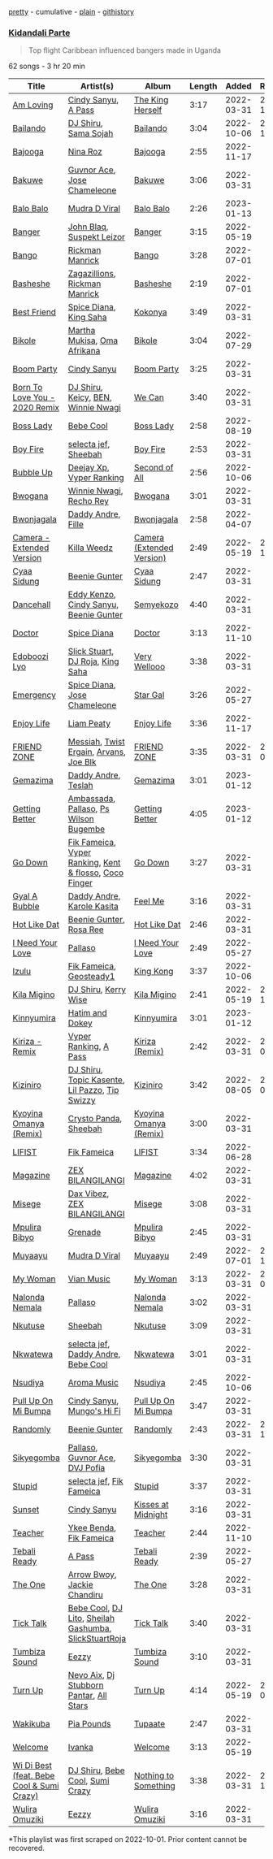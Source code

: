 [pretty](/playlists/pretty/37i9dQZF1DX0mipv96B1m4.md) - cumulative - [plain](/playlists/plain/37i9dQZF1DX0mipv96B1m4) - [githistory](https://github.githistory.xyz/mackorone/spotify-playlist-archive/blob/main/playlists/plain/37i9dQZF1DX0mipv96B1m4)

### [Kidandali Parte](https://open.spotify.com/playlist/37i9dQZF1DX0mipv96B1m4)

> Top flight Caribbean influenced bangers made in Uganda

62 songs - 3 hr 20 min

| Title | Artist(s) | Album | Length | Added | Removed |
|---|---|---|---|---|---|
| [Am Loving](https://open.spotify.com/track/0kS6qRrKqO8zMMoAkrbGvH) | [Cindy Sanyu](https://open.spotify.com/artist/7eFAN4BO0YmRqbaEZ1oRsv), [A Pass](https://open.spotify.com/artist/70FdrG5oIuFyE1eA8HC8XX) | [The King Herself](https://open.spotify.com/album/55LPMQe1olnEgpTaZAijYy) | 3:17 | 2022-03-31 | 2022-10-07 |
| [Bailando](https://open.spotify.com/track/0c3TjkmUKWDDi5WHM2qmPy) | [DJ Shiru](https://open.spotify.com/artist/5HqHB9sOaP0RaBmZozwEho), [Sama Sojah](https://open.spotify.com/artist/6Cu8b2RnzlfjEWxuKrg9Bk) | [Bailando](https://open.spotify.com/album/5uovEJCYYLl53i8Wryc1e9) | 3:04 | 2022-10-06 | 2022-11-11 |
| [Bajooga](https://open.spotify.com/track/0dQT7ywj5hjhHoLcJYhN3k) | [Nina Roz](https://open.spotify.com/artist/5kLs8AtvdqLkXMRJtbhdXh) | [Bajooga](https://open.spotify.com/album/22BYk7zBAwCoV7t18eXjFH) | 2:55 | 2022-11-17 |  |
| [Bakuwe](https://open.spotify.com/track/6i2v4YK3dDfuxbkuqL8hst) | [Guvnor Ace](https://open.spotify.com/artist/0vkkEiI8LvZdJkcK0OgIQ9), [Jose Chameleone](https://open.spotify.com/artist/6nTXL0DkmSqjvcKjn6hCUz) | [Bakuwe](https://open.spotify.com/album/5ySumQoHct1DszBg12EFRZ) | 3:06 | 2022-03-31 |  |
| [Balo Balo](https://open.spotify.com/track/6SAwWp4lQZbTNnAGTzoLMk) | [Mudra D Viral](https://open.spotify.com/artist/5QYFEa8H6MtxI6FC2jC4MR) | [Balo Balo](https://open.spotify.com/album/3PhWZx1J0yeRWuzmFrmhGg) | 2:26 | 2023-01-13 |  |
| [Banger](https://open.spotify.com/track/6s50uTx8qzel7HwNuz0xZW) | [John Blaq](https://open.spotify.com/artist/4IbZQdYTpGIrF4EvUJcAEl), [Suspekt Leizor](https://open.spotify.com/artist/2JPOWH88plI7HcSWZugaip) | [Banger](https://open.spotify.com/album/4o2MON66Cp04sCMhbJAa7U) | 3:15 | 2022-05-19 |  |
| [Bango](https://open.spotify.com/track/6s8wCWivqjQfaCD0fMEtnf) | [Rickman Manrick](https://open.spotify.com/artist/1T7mHyA2vGvrR8AAYPLXqM) | [Bango](https://open.spotify.com/album/5EjUo2S5eo60HUQul3taSR) | 3:28 | 2022-07-01 |  |
| [Basheshe](https://open.spotify.com/track/494DKelh71AKorLmulm5C7) | [Zagazillions](https://open.spotify.com/artist/3JDY9JvgYHKbL8oSxjyLn6), [Rickman Manrick](https://open.spotify.com/artist/1T7mHyA2vGvrR8AAYPLXqM) | [Basheshe](https://open.spotify.com/album/56rn1q7WdgSdLnxOQw21to) | 2:19 | 2022-07-01 |  |
| [Best Friend](https://open.spotify.com/track/1Xx1ANa143J6W82ocYwq4b) | [Spice Diana](https://open.spotify.com/artist/0l4viSdndwVHufMRZposyM), [King Saha](https://open.spotify.com/artist/2q1gW9fMZWElkfCOWbBqE3) | [Kokonya](https://open.spotify.com/album/6SEPhQLO1WCYyynan8uCTS) | 3:49 | 2022-03-31 |  |
| [Bikole](https://open.spotify.com/track/3iE5GT16HzXgZLlyVz9NKn) | [Martha Mukisa](https://open.spotify.com/artist/7pCGMNT4ISOIHW7Q20z3j6), [Oma Afrikana](https://open.spotify.com/artist/2MNJ24DxS2KBO0hrohGLaf) | [Bikole](https://open.spotify.com/album/18zHLNTQCuz0UfCnVndtlw) | 3:04 | 2022-07-29 |  |
| [Boom Party](https://open.spotify.com/track/71qpPBgoPTecBX5Shqnv0F) | [Cindy Sanyu](https://open.spotify.com/artist/7eFAN4BO0YmRqbaEZ1oRsv) | [Boom Party](https://open.spotify.com/album/2raBDiITs682lZEHzVaPiP) | 3:25 | 2022-03-31 |  |
| [Born To Love You \- 2020 Remix](https://open.spotify.com/track/5qJo1Tflqbi1XHj76W3rJZ) | [DJ Shiru](https://open.spotify.com/artist/5HqHB9sOaP0RaBmZozwEho), [Keicy](https://open.spotify.com/artist/5Xg53515cZvxy46kVXf1vW), [BEN](https://open.spotify.com/artist/4FR3mobLORBTuXIxGJTkFW), [Winnie Nwagi](https://open.spotify.com/artist/6D2BPqCTzdBn26ficmaciD) | [We Can](https://open.spotify.com/album/1woz3iK06NUsrX18WrhgpC) | 3:40 | 2022-03-31 |  |
| [Boss Lady](https://open.spotify.com/track/0kJQr7pKDtbwrV8n4BYTjV) | [Bebe Cool](https://open.spotify.com/artist/6x4C5hivCmfL4SIluxGV81) | [Boss Lady](https://open.spotify.com/album/5zkrqJchuQrRlDqizwxhAf) | 2:58 | 2022-08-19 |  |
| [Boy Fire](https://open.spotify.com/track/5LZjRcsQchkrv6PmCn0Uee) | [selecta jef](https://open.spotify.com/artist/2t5Ttmw4e2ELZmxD2vfsTv), [Sheebah](https://open.spotify.com/artist/7d2j0CA7B9ACGv8xu2NuUu) | [Boy Fire](https://open.spotify.com/album/3kWRIFkHfECb8Cs9rWvoTK) | 2:53 | 2022-03-31 |  |
| [Bubble Up](https://open.spotify.com/track/6ys37R562Bjkk6cddXH3m0) | [Deejay Xp](https://open.spotify.com/artist/7gmTONU8S6bnoJN21uHNMj), [Vyper Ranking](https://open.spotify.com/artist/5oqBr2TaQCIsLGIDNGyexQ) | [Second of All](https://open.spotify.com/album/6fQ2qZ4ebEVMb8JExLVPvh) | 2:56 | 2022-10-06 |  |
| [Bwogana](https://open.spotify.com/track/3YU8Nr54ccC4SQD2YqFvQ5) | [Winnie Nwagi](https://open.spotify.com/artist/6D2BPqCTzdBn26ficmaciD), [Recho Rey](https://open.spotify.com/artist/4YRkc69hJMlLOzmrk5Wb14) | [Bwogana](https://open.spotify.com/album/3r0StX3tAzPtuZU20E9FrY) | 3:01 | 2022-03-31 |  |
| [Bwonjagala](https://open.spotify.com/track/0lEioGELKR2846vLXkzvUM) | [Daddy Andre](https://open.spotify.com/artist/4lKjCuPd5ch3mlJOs6Yowo), [Fille](https://open.spotify.com/artist/5SqLkoaEA3HOgPkesCQkKx) | [Bwonjagala](https://open.spotify.com/album/6YZJxiQl1xFwi8Wgu0Dg3Q) | 2:58 | 2022-04-07 |  |
| [Camera \- Extended Version](https://open.spotify.com/track/0YrviJ3tE9cwlsiFsO8KNd) | [Killa Weedz](https://open.spotify.com/artist/6SzcOIg2G7QXUFouXQogTN) | [Camera \(Extended Version\)](https://open.spotify.com/album/7jT7agWLlk3tnMGaGCPBzm) | 2:49 | 2022-05-19 | 2022-11-18 |
| [Cyaa Sidung](https://open.spotify.com/track/0gWxlOlMh7FuWgczwM9kZG) | [Beenie Gunter](https://open.spotify.com/artist/6DxTQayPPAyuz433BQmLtE) | [Cyaa Sidung](https://open.spotify.com/album/5UBTZbCjSZLOA7LsqyDnYa) | 2:47 | 2022-03-31 |  |
| [Dancehall](https://open.spotify.com/track/4ZQwrdnmtEhWLK7iLOWqn8) | [Eddy Kenzo](https://open.spotify.com/artist/3eTpitQsrNQdmkQJHS2v2j), [Cindy Sanyu](https://open.spotify.com/artist/7eFAN4BO0YmRqbaEZ1oRsv), [Beenie Gunter](https://open.spotify.com/artist/6DxTQayPPAyuz433BQmLtE) | [Semyekozo](https://open.spotify.com/album/2rfyTnxyRZlPN0fxLj8jhs) | 4:40 | 2022-03-31 |  |
| [Doctor](https://open.spotify.com/track/4YGJ0F3oFdf1U0bdgvibVT) | [Spice Diana](https://open.spotify.com/artist/0l4viSdndwVHufMRZposyM) | [Doctor](https://open.spotify.com/album/1I0QbEiprX6Z7xVKTSd8B4) | 3:13 | 2022-11-10 |  |
| [Edoboozi Lyo](https://open.spotify.com/track/5iwXQ93LYuwEaSog5UTFiz) | [Slick Stuart](https://open.spotify.com/artist/2huLG8Fcc7TwaqwIQP2S62), [DJ Roja](https://open.spotify.com/artist/5Z0ug9xtGDNFaLr2fKo9Jh), [King Saha](https://open.spotify.com/artist/3JQTIErs7TXtmo3HIv3yJa) | [Very Wellooo](https://open.spotify.com/album/0JHpCNCubMfvVYDopKGuMN) | 3:38 | 2022-03-31 |  |
| [Emergency](https://open.spotify.com/track/5F80kygqI0nMAOqNz84qMY) | [Spice Diana](https://open.spotify.com/artist/0l4viSdndwVHufMRZposyM), [Jose Chameleone](https://open.spotify.com/artist/6nTXL0DkmSqjvcKjn6hCUz) | [Star Gal](https://open.spotify.com/album/09xaNHKwYwZGVu3NLopjiJ) | 3:26 | 2022-05-27 |  |
| [Enjoy Life](https://open.spotify.com/track/1mFsMghybfR05jYyfLn6Bo) | [Liam Peaty](https://open.spotify.com/artist/69TPgkTotm19AwHFyqiK7L) | [Enjoy Life](https://open.spotify.com/album/45h7kl0iBa3zMI2kyr6Rk0) | 3:36 | 2022-11-17 |  |
| [FRIEND ZONE](https://open.spotify.com/track/2u2djNR80H5uTWHjYeOMhh) | [Messiah](https://open.spotify.com/artist/7C2LQXwXMQjoPj1RyRenxy), [Twist Ergain](https://open.spotify.com/artist/0GWbwhSIIMAGV0MlfzuDMC), [Arvans](https://open.spotify.com/artist/654Iw8wymQZfcidkUmXrh0), [Joe Blk](https://open.spotify.com/artist/7d0unyE3ytjoUW9AO9oexd) | [FRIEND ZONE](https://open.spotify.com/album/6lmRzDwi4k9cA35kR2JpVy) | 3:35 | 2022-03-31 | 2023-01-13 |
| [Gemazima](https://open.spotify.com/track/6ctNl82yEypzLqeeMzrTkL) | [Daddy Andre](https://open.spotify.com/artist/4lKjCuPd5ch3mlJOs6Yowo), [Teslah](https://open.spotify.com/artist/29d1gtSpXDMaZLyvHIZw4u) | [Gemazima](https://open.spotify.com/album/02QbNNia59RV4jwu00khDg) | 3:01 | 2023-01-12 |  |
| [Getting Better](https://open.spotify.com/track/6fkrSntANiQEQhFMkswCrd) | [Ambassada](https://open.spotify.com/artist/6qpyACpw41RivvvNo2LjsS), [Pallaso](https://open.spotify.com/artist/6U4AfG84hnUE6pzjoS1cz5), [Ps Wilson Bugembe](https://open.spotify.com/artist/0klkSQ9nnuVVrURzP6QKzD) | [Getting Better](https://open.spotify.com/album/4k0zaChGbs479PYPo1EWUC) | 4:05 | 2023-01-12 |  |
| [Go Down](https://open.spotify.com/track/5oWb51bWAgCsxBOlWKZ7IS) | [Fik Fameica](https://open.spotify.com/artist/4pTCPk9pqZ06ggZvk7F4Z5), [Vyper Ranking](https://open.spotify.com/artist/5oqBr2TaQCIsLGIDNGyexQ), [Kent & flosso](https://open.spotify.com/artist/5YBqx5BwozQFujEQLgQWYD), [Coco Finger](https://open.spotify.com/artist/4ybgdjopQNxL1SiwC1P0ib) | [Go Down](https://open.spotify.com/album/0uN5rQ90SWWH083CkSHI3T) | 3:27 | 2022-03-31 |  |
| [Gyal A Bubble](https://open.spotify.com/track/1gi6SX3ZHw1IMEtPCL6iwj) | [Daddy Andre](https://open.spotify.com/artist/4lKjCuPd5ch3mlJOs6Yowo), [Karole Kasita](https://open.spotify.com/artist/1RDiu2gDimIlyTwYha6OM0) | [Feel Me](https://open.spotify.com/album/5UclCEq9PPTybmhQt1aX2R) | 3:16 | 2022-03-31 |  |
| [Hot Like Dat](https://open.spotify.com/track/2qCBZ49bw8llG3J3I1OPx0) | [Beenie Gunter](https://open.spotify.com/artist/6DxTQayPPAyuz433BQmLtE), [Rosa Ree](https://open.spotify.com/artist/1Rk6TiYYU9Rq5M5Kaqz2Vc) | [Hot Like Dat](https://open.spotify.com/album/7p3qOfzFYyntTw0gEeDyBj) | 2:46 | 2022-03-31 |  |
| [I Need Your Love](https://open.spotify.com/track/2ZI4xbS2lfBgsG6P4K4e8s) | [Pallaso](https://open.spotify.com/artist/6U4AfG84hnUE6pzjoS1cz5) | [I Need Your Love](https://open.spotify.com/album/5pQKSW1zMqLpggnJ0X12Cb) | 2:49 | 2022-05-27 |  |
| [Izulu](https://open.spotify.com/track/6bnLZdjBcPr02eVoQDUbRq) | [Fik Fameica](https://open.spotify.com/artist/4pTCPk9pqZ06ggZvk7F4Z5), [Geosteady1](https://open.spotify.com/artist/2RlWVKmzxjwaq6wMR1QUNu) | [King Kong](https://open.spotify.com/album/42INLd6X6znuImjQc0jw2R) | 3:37 | 2022-10-06 |  |
| [Kila Migino](https://open.spotify.com/track/6saPIuy5mATwVvQENlp2fL) | [DJ Shiru](https://open.spotify.com/artist/5HqHB9sOaP0RaBmZozwEho), [Kerry Wise](https://open.spotify.com/artist/4BiU2p42WKseuN6rG6Jtpi) | [Kila Migino](https://open.spotify.com/album/5enxzC7Dx4xM8Ra3MxjQjs) | 2:41 | 2022-05-19 | 2022-10-25 |
| [Kinnyumira](https://open.spotify.com/track/5tDUAhCkrKBbEnnZdaoBgy) | [Hatim and Dokey](https://open.spotify.com/artist/5Ei5mLhGXCY5Js2qznqUVJ) | [Kinnyumira](https://open.spotify.com/album/5rf9vjVCPRWTY0oDk4CdMm) | 3:01 | 2023-01-12 |  |
| [Kiriza \- Remix](https://open.spotify.com/track/3CJJBRNeQ7ypuw4uT4VqSg) | [Vyper Ranking](https://open.spotify.com/artist/5oqBr2TaQCIsLGIDNGyexQ), [A Pass](https://open.spotify.com/artist/70FdrG5oIuFyE1eA8HC8XX) | [Kiriza \(Remix\)](https://open.spotify.com/album/6JSkoPNtL66yYRhDR8hcsd) | 2:42 | 2022-03-31 | 2023-01-15 |
| [Kiziniro](https://open.spotify.com/track/28SmtKCVqNzejIZyFGDaqd) | [DJ Shiru](https://open.spotify.com/artist/5HqHB9sOaP0RaBmZozwEho), [Topic Kasente](https://open.spotify.com/artist/6rQqiqoFBtVRNqa3v23gJ4), [Lil Pazzo](https://open.spotify.com/artist/64bHQYMGZ4WsdZSb0WxBeY), [Tip Swizzy](https://open.spotify.com/artist/15istpId4Lt4aLVfcXiBbv) | [Kiziniro](https://open.spotify.com/album/5dtu1dkZGbl2a89dQ6yjtc) | 3:42 | 2022-08-05 | 2023-01-10 |
| [Kyoyina Omanya \(Remix\)](https://open.spotify.com/track/1JZvvNFskJttTabmaJA2ji) | [Crysto Panda](https://open.spotify.com/artist/3z5uVPKm4ddcD43sK0dxAX), [Sheebah](https://open.spotify.com/artist/7d2j0CA7B9ACGv8xu2NuUu) | [Kyoyina Omanya \(Remix\)](https://open.spotify.com/album/3tbEc4SFKe31ayuw09YmLD) | 3:00 | 2022-03-31 |  |
| [LIFIST](https://open.spotify.com/track/045zyz72HMi2gx0hfPnK6m) | [Fik Fameica](https://open.spotify.com/artist/4pTCPk9pqZ06ggZvk7F4Z5) | [LIFIST](https://open.spotify.com/album/7h8sc5E5STX1XovzqXzjUO) | 3:34 | 2022-06-28 |  |
| [Magazine](https://open.spotify.com/track/76dVr5jQGCVElKmsTLVHKq) | [ZEX BILANGILANGI](https://open.spotify.com/artist/2DOFhYsDkJP2H8bdvLcS9c) | [Magazine](https://open.spotify.com/album/72Ghzaks0iVwFoPloKqEB7) | 4:02 | 2022-03-31 |  |
| [Misege](https://open.spotify.com/track/6gi8P6lydT1Q4QuByWpbaf) | [Dax Vibez](https://open.spotify.com/artist/3CX4qYIxJf5ezSHTYsGaMT), [ZEX BILANGILANGI](https://open.spotify.com/artist/2DOFhYsDkJP2H8bdvLcS9c) | [Misege](https://open.spotify.com/album/4lXTMOCiwMZ7cNiuO629Br) | 3:08 | 2022-03-31 |  |
| [Mpulira Bibyo](https://open.spotify.com/track/7BbgvMTsbkGZZZatPzMGxK) | [Grenade](https://open.spotify.com/artist/0kPRI396OHQP7mSEs4jvhQ) | [Mpulira Bibyo](https://open.spotify.com/album/4xxfpwf5KiCnLCAftwARKU) | 2:45 | 2022-03-31 |  |
| [Muyaayu](https://open.spotify.com/track/68gQO1BECQ352XA7MQ1faT) | [Mudra D Viral](https://open.spotify.com/artist/5QYFEa8H6MtxI6FC2jC4MR) | [Muyaayu](https://open.spotify.com/album/65LgdD5a8NyAH49YU5Gfe1) | 2:49 | 2022-07-01 | 2022-10-07 |
| [My Woman](https://open.spotify.com/track/2blpLXK920nbgZZSs3Kjlx) | [Vian Music](https://open.spotify.com/artist/4ypzQUeTPb3HIRRriCEGmm) | [My Woman](https://open.spotify.com/album/5is3qhNCcJMaAY60deK5io) | 3:13 | 2022-03-31 | 2023-01-14 |
| [Nalonda Nemala](https://open.spotify.com/track/1MgMK2l4zjRKl56tvdqXih) | [Pallaso](https://open.spotify.com/artist/6U4AfG84hnUE6pzjoS1cz5) | [Nalonda Nemala](https://open.spotify.com/album/5I9F9BPPANye5vrYjahOIG) | 3:02 | 2022-03-31 |  |
| [Nkutuse](https://open.spotify.com/track/3cgLA1n8S5CySSU9gzGS5f) | [Sheebah](https://open.spotify.com/artist/7d2j0CA7B9ACGv8xu2NuUu) | [Nkutuse](https://open.spotify.com/album/2sSKNRGDtntugwtz8qLoDg) | 3:09 | 2022-03-31 |  |
| [Nkwatewa](https://open.spotify.com/track/4fvpUiaak8u4jjcW9WQCJg) | [selecta jef](https://open.spotify.com/artist/2t5Ttmw4e2ELZmxD2vfsTv), [Daddy Andre](https://open.spotify.com/artist/4lKjCuPd5ch3mlJOs6Yowo), [Bebe Cool](https://open.spotify.com/artist/6x4C5hivCmfL4SIluxGV81) | [Nkwatewa](https://open.spotify.com/album/6kgT8uvBzofMYLxeqx6rBe) | 3:01 | 2022-03-31 |  |
| [Nsudiya](https://open.spotify.com/track/3mvoKv50cFaPnO47kett6D) | [Aroma Music](https://open.spotify.com/artist/7sQ73ctV0zhIB3tBq54co2) | [Nsudiya](https://open.spotify.com/album/6Yi9cEkIT7Nuskrip7ozGV) | 2:45 | 2022-10-06 |  |
| [Pull Up On Mi Bumpa](https://open.spotify.com/track/6yephdkcHXCve6irrcrQMp) | [Cindy Sanyu](https://open.spotify.com/artist/7eFAN4BO0YmRqbaEZ1oRsv), [Mungo's Hi Fi](https://open.spotify.com/artist/0Ism1B2cF9NxpXAwdUCkxK) | [Pull Up On Mi Bumpa](https://open.spotify.com/album/7rD99RB3gdmvDFzRVs2cWc) | 3:47 | 2022-03-31 |  |
| [Randomly](https://open.spotify.com/track/1Fv38gwrECsHY2LyNwsnl1) | [Beenie Gunter](https://open.spotify.com/artist/6DxTQayPPAyuz433BQmLtE) | [Randomly](https://open.spotify.com/album/3riIOAhXg6Zo3GNze6M08e) | 2:43 | 2022-03-31 | 2022-11-08 |
| [Sikyegomba](https://open.spotify.com/track/1IufVzWMopUl7jajUAiJ6y) | [Pallaso](https://open.spotify.com/artist/6U4AfG84hnUE6pzjoS1cz5), [Guvnor Ace](https://open.spotify.com/artist/0vkkEiI8LvZdJkcK0OgIQ9), [DVJ Pofia](https://open.spotify.com/artist/0GHtfnwTJJIMnkg2e9NYmC) | [Sikyegomba](https://open.spotify.com/album/3i1lB4GFhWfD21E5kqLQ8Y) | 3:30 | 2022-03-31 |  |
| [Stupid](https://open.spotify.com/track/2GQFN64gmx6tGYW5y3VLFA) | [selecta jef](https://open.spotify.com/artist/2t5Ttmw4e2ELZmxD2vfsTv), [Fik Fameica](https://open.spotify.com/artist/4pTCPk9pqZ06ggZvk7F4Z5) | [Stupid](https://open.spotify.com/album/0dNQmVpyFpFjazSiMwyvpW) | 3:37 | 2022-03-31 |  |
| [Sunset](https://open.spotify.com/track/2n3MwWYG4pOOBUkD6ztgQM) | [Cindy Sanyu](https://open.spotify.com/artist/18t4XuHqIzZRypjviaepTs) | [Kisses at Midnight](https://open.spotify.com/album/0vj2zDD1YqVkAinMPj3XpM) | 3:16 | 2022-03-31 |  |
| [Teacher](https://open.spotify.com/track/31onESW2T3d0A9KcITQeQK) | [Ykee Benda](https://open.spotify.com/artist/18knxgRViP1Ae2TG8DZRfq), [Fik Fameica](https://open.spotify.com/artist/4pTCPk9pqZ06ggZvk7F4Z5) | [Teacher](https://open.spotify.com/album/0iYizww1zmBgvN4rW34nQb) | 2:44 | 2022-11-10 |  |
| [Tebali Ready](https://open.spotify.com/track/11GS4DjFxj9GHPnlOhKe5K) | [A Pass](https://open.spotify.com/artist/70FdrG5oIuFyE1eA8HC8XX) | [Tebali Ready](https://open.spotify.com/album/4yafC0oNDkExVSN21Nie1P) | 2:39 | 2022-05-27 |  |
| [The One](https://open.spotify.com/track/3o6NaD2LtlNBB3X4sJZIld) | [Arrow Bwoy](https://open.spotify.com/artist/7jHbsm6yjbct2wbuvzBEKr), [Jackie Chandiru](https://open.spotify.com/artist/19ohhn6md2jhETKCBmecaJ) | [The One](https://open.spotify.com/album/6WQ6d7T4i5fbHSH80SxnEU) | 3:28 | 2022-03-31 |  |
| [Tick Talk](https://open.spotify.com/track/5lSYksFuC3lKlCAYROEQd0) | [Bebe Cool](https://open.spotify.com/artist/6x4C5hivCmfL4SIluxGV81), [DJ Lito](https://open.spotify.com/artist/0iCdCjp95t54X4vw8v2YFR), [Sheilah Gashumba](https://open.spotify.com/artist/5f5GUoXpzjXpjrkBeMg3H2), [SlickStuartRoja](https://open.spotify.com/artist/0nCCjqitG4nNkXdHYfjaN6) | [Tick Talk](https://open.spotify.com/album/1QXAYNwiCldVsj5Zb2D3sP) | 3:40 | 2022-03-31 |  |
| [Tumbiza Sound](https://open.spotify.com/track/2LXid4PVkzPh9ftAnFqKvu) | [Eezzy](https://open.spotify.com/artist/6YrpkEXBoYwwsz9FNqVNYg) | [Tumbiza Sound](https://open.spotify.com/album/6S0MhOixwEiXG0mI1IL3nx) | 3:10 | 2022-03-31 |  |
| [Turn Up](https://open.spotify.com/track/7JQCq8TJUyA7vWmYLkP73Y) | [Nevo Aix](https://open.spotify.com/artist/1fU6WsBUZXSOfKJT59Qxba), [Dj Stubborn Pantar](https://open.spotify.com/artist/7bJHgcS52Mec0Cj1FhUHMM), [All Stars](https://open.spotify.com/artist/4fRGKm4ipbzmlrEwM8GPVz) | [Turn Up](https://open.spotify.com/album/7BQ7Q0AFtmGvMF13XVyOID) | 4:14 | 2022-05-19 | 2023-01-13 |
| [Wakikuba](https://open.spotify.com/track/2eP5ehkZmHF9gSrt7vJHmw) | [Pia Pounds](https://open.spotify.com/artist/60ANpuV946iARKh8FpDU8p) | [Tupaate](https://open.spotify.com/album/3NlSPmx0BeXeUUxhmIQqjv) | 2:47 | 2022-03-31 |  |
| [Welcome](https://open.spotify.com/track/64i9EECIIkiccTlc0SJVDO) | [Ivanka](https://open.spotify.com/artist/3nOh50a4XESuCczvFIjsVy) | [Welcome](https://open.spotify.com/album/7mEKmY87y2j2jkeRcspMwU) | 3:13 | 2022-05-19 |  |
| [Wi Di Best \(feat\. Bebe Cool & Sumi Crazy\)](https://open.spotify.com/track/6oZMoPM3UFaUozKIiRNjVK) | [DJ Shiru](https://open.spotify.com/artist/5HqHB9sOaP0RaBmZozwEho), [Bebe Cool](https://open.spotify.com/artist/6x4C5hivCmfL4SIluxGV81), [Sumi Crazy](https://open.spotify.com/artist/0RD6wSCv8A4zf8hblm8fvB) | [Nothing to Something](https://open.spotify.com/album/1VG1MkMJs5v7o3phdQ5vtv) | 3:38 | 2022-03-31 | 2022-11-21 |
| [Wulira Omuziki](https://open.spotify.com/track/7joY6uii0Kwl2Hf80v7S0O) | [Eezzy](https://open.spotify.com/artist/1GOZbaRGN75E7D8ZFsG0DL) | [Wulira Omuziki](https://open.spotify.com/album/2BZawSxeREkP2C2oQnOIrM) | 3:16 | 2022-03-31 |  |

\*This playlist was first scraped on 2022-10-01. Prior content cannot be recovered.
